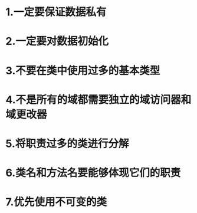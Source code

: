 # 1.一定要保证数据私有

# 2.一定要对数据初始化

# 3.不要在类中使用过多的基本类型

# 4.不是所有的域都需要独立的域访问器和域更改器

# 5.将职责过多的类进行分解

# 6.类名和方法名要能够体现它们的职责

# 7.优先使用不可变的类
